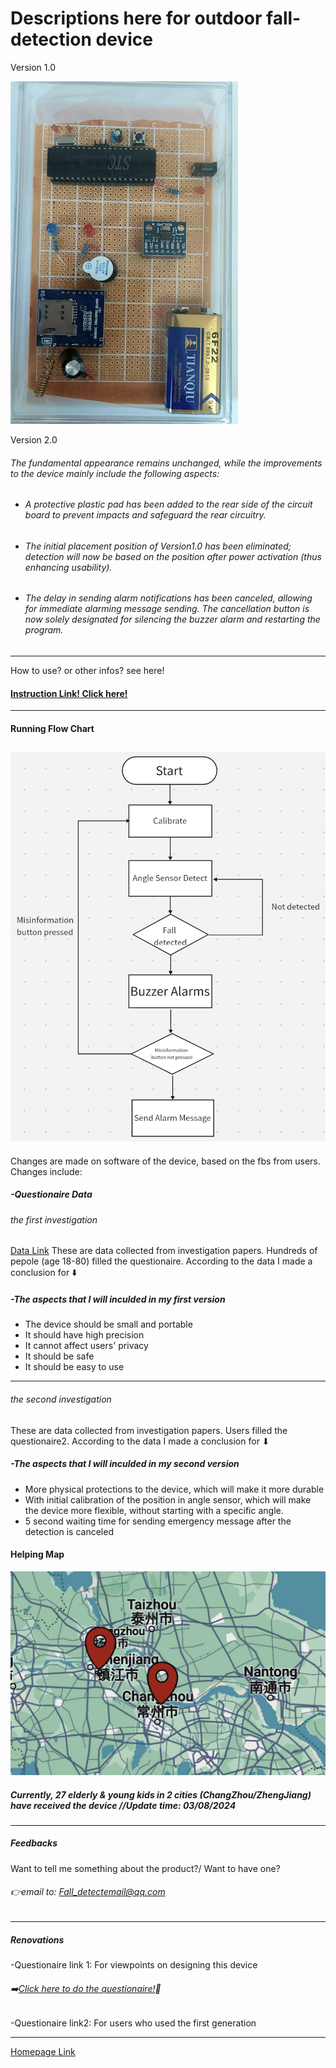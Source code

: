 
# Descriptions here for outdoor fall-detection device

Version 1.0
 
![DATA](DEV.png)    


Version 2.0
###### The fundamental appearance remains unchanged, while the improvements to the device mainly include the following aspects:

- ###### A protective plastic pad has been added to the rear side of the circuit board to prevent impacts and safeguard the rear circuitry.
- ######  The initial placement position of Version1.0 has been eliminated; detection will now be based on the position after power activation (thus enhancing usability). 
- ######  The delay in sending alarm notifications has been canceled, allowing for immediate alarming message sending. The cancellation button is now solely designated for silencing the buzzer alarm and restarting the program.

---

How to use? or other infos? see here!
#### [Instruction Link! Click here!](https://esperaa.github.io/WebextensionforAutome-/)

---

#### Running Flow Chart 
 ![DATA1](LTC.png)
---



Changes are made on software of the device, based on the fbs from users.
Changes include: 






##### -Questionaire Data
###### the first investigation
[Data Link](https://esperaa.github.io/testwebsite/)
These are data collected from investigation papers. Hundreds of pepole (age 18-80) filled the questionaire. According to the data I made a conclusion for ⬇️

##### -The aspects that I will inculded in my first version
- The device should be small and portable 
- It should have high precision
- It cannot affect users' privacy
- It should be safe
- It should be easy to use
  
---
###### the second investigation
These are data collected from investigation papers. Users filled the questionaire2. According to the data I made a conclusion for ⬇



##### -The aspects that I will inculded in my second version
- More physical protections to the device, which will make it more durable
- With initial calibration of the position in angle sensor,
  which will make the device more flexible, without starting
  with a specific angle.
- 5 second waiting time for sending emergency message after the detection is canceled
#### Helping Map
![MAP](MAP3.png)

##### Currently, 27 elderly & young kids in 2 cities (ChangZhou/ZhengJiang) have received the device //Update time: 03/08/2024
---
##### Feedbacks
Want to tell me something about the product?/ Want to have one?
###### 👉email to: Fall_detectemail@qq.com
---

##### Renovations


-Questionaire link 1: For viewpoints on designing this device
###### ➡️[Click here to do the questionaire!](https://v.wjx.cn/vm/Q2Frjo2.aspx#)📝

-Questionaire link2: For users who used the first generation

---
[Homepage Link](esperaa.github.io/meaidevice/)



